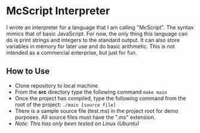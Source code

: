 # McScript Interpreter

I wrote an interpreter for a language that I am calling "McScript". The syntax
mimics that of basic JavaScript. For now, the only thing this language can do is
print strings and integers to the standard output. It can also store variables in memory
for later use and do basic arithmetic. This is not intended as a commercial enterprise, but just for fun.

## How to Use
- Clone repository to local machine
- From the **src** directory type the following command `make main`
- Once the project has compiled, type the following command from the root of the project:
    `./main [source file]`
- There is a sample source file (test.ms) in the project root for demo purposes. All source
    files must have the ".ms" extension.
- *Note: This has only been tested on Linux (Ubuntu)*
